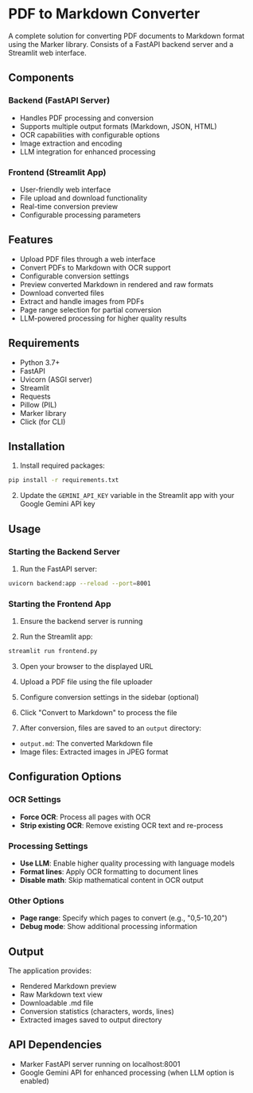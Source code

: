 # PDF to Markdown Converter

A complete solution for converting PDF documents to Markdown format using the Marker library. Consists of a FastAPI backend server and a Streamlit web interface.

## Components

### Backend (FastAPI Server)
- Handles PDF processing and conversion
- Supports multiple output formats (Markdown, JSON, HTML)
- OCR capabilities with configurable options
- Image extraction and encoding
- LLM integration for enhanced processing

### Frontend (Streamlit App)
- User-friendly web interface
- File upload and download functionality
- Real-time conversion preview
- Configurable processing parameters

## Features

- Upload PDF files through a web interface
- Convert PDFs to Markdown with OCR support
- Configurable conversion settings
- Preview converted Markdown in rendered and raw formats
- Download converted files
- Extract and handle images from PDFs
- Page range selection for partial conversion
- LLM-powered processing for higher quality results

## Requirements

- Python 3.7+
- FastAPI
- Uvicorn (ASGI server)
- Streamlit
- Requests
- Pillow (PIL)
- Marker library
- Click (for CLI)

## Installation

1. Install required packages:
```bash
pip install -r requirements.txt
```

2. Update the `GEMINI_API_KEY` variable in the Streamlit app with your Google Gemini API key

## Usage

### Starting the Backend Server

1. Run the FastAPI server:
```bash
uvicorn backend:app --reload --port=8001                                                             ─╯

```

### Starting the Frontend App

1. Ensure the backend server is running

2. Run the Streamlit app:
```bash
streamlit run frontend.py
```

3. Open your browser to the displayed URL 

4. Upload a PDF file using the file uploader

5. Configure conversion settings in the sidebar (optional)

6. Click "Convert to Markdown" to process the file

7. After conversion, files are saved to an `output` directory:
- `output.md`: The converted Markdown file
- Image files: Extracted images in JPEG format

## Configuration Options

### OCR Settings
- **Force OCR**: Process all pages with OCR
- **Strip existing OCR**: Remove existing OCR text and re-process

### Processing Settings
- **Use LLM**: Enable higher quality processing with language models
- **Format lines**: Apply OCR formatting to document lines
- **Disable math**: Skip mathematical content in OCR output

### Other Options
- **Page range**: Specify which pages to convert (e.g., "0,5-10,20")
- **Debug mode**: Show additional processing information

## Output

The application provides:
- Rendered Markdown preview
- Raw Markdown text view
- Downloadable .md file
- Conversion statistics (characters, words, lines)
- Extracted images saved to output directory

## API Dependencies

- Marker FastAPI server running on localhost:8001
- Google Gemini API for enhanced processing (when LLM option is enabled)


